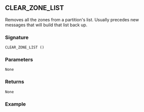 ## CLEAR_ZONE_LIST

Removes all the zones from a partition's list.  Usually precedes new messages that will build that list back up.


### Signature

`CLEAR_ZONE_LIST ()`


### Parameters

`None`


### Returns

`None`


### Example